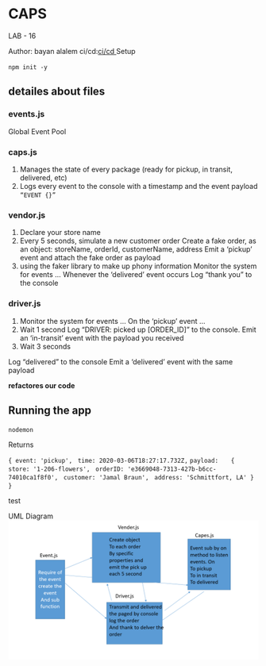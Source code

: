 # CAPS

LAB - 16


Author: bayan alalem
ci/cd:[ci/cd ](https://github.com/bayan-97/CAPS/actions)
Setup

 `npm init -y` 

## detailes about files

### events.js
Global Event Pool 
### caps.js
1. Manages the state of every package (ready for pickup, in transit, delivered, etc)
2. Logs every event to the console with a timestamp and the event payload
`“EVENT {}”`


### vendor.js

1. Declare your store name 
2. Every 5 seconds, simulate a new customer order
Create a fake order, as an object:
storeName, orderId, customerName, address
Emit a ‘pickup’ event and attach the fake order as payload
3.  using the faker library to make up phony information
Monitor the system for events …
Whenever the ‘delivered’ event occurs
Log “thank you” to the console

### driver.js
1. Monitor the system for events …
On the ‘pickup’ event …
2. Wait 1 second
Log “DRIVER: picked up [ORDER_ID]” to the console.
Emit an ‘in-transit’ event with the payload you received
3. Wait 3 seconds

Log “delivered” to the console
Emit a ‘delivered’ event with the same payload


**refactores our code**
## Running the app

`nodemon`

Returns 

`{ event: 'pickup',`
 ` time: 2020-03-06T18:27:17.732Z,`
  `payload:`
`   { store: '1-206-flowers',`
    ` orderID: 'e3669048-7313-427b-b6cc-74010ca1f8f0',`
    ` customer: 'Jamal Braun',`
    ` address: 'Schmittfort, LA' } }`


test


UML Diagram
![](lab16ui.PNG)